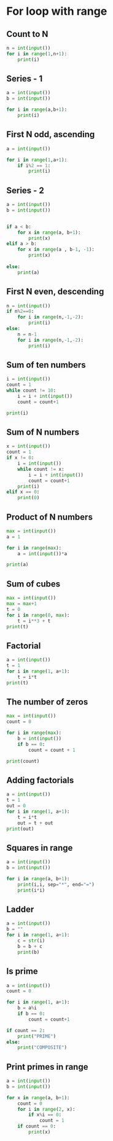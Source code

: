 # For loop with range

## Count to N
```.py
n = int(input())
for i in range(1,n+1):
    print(i)
```

## Series - 1
```.py
a = int(input())
b = int(input())

for i in range(a,b+1):
    print(i)
```

## First N odd, ascending
```.py
a = int(input())

for i in range(1,a+1):
    if i%2 == 1:
        print(i)
```

## Series - 2
```.py
a = int(input())
b = int(input())


if a < b:
    for x in range(a, b+1):
        print(x)
elif a > b:
    for x in range(a , b-1, -1):
        print(x)
    
else:
    print(a)
```

## First N even, descending
```.py
n = int(input())
if n%2==0:
    for i in range(n,-1,-2):
        print(i)
else:
    n = n-1
    for i in range(n,-1,-2):
        print(i)
```

## Sum of ten numbers
```.py
i = int(input())
count = 1
while count != 10:
    i = i + int(input())
    count = count+1

print(i)
```

## Sum of N numbers
```.py
x = int(input())
count = 1
if x != 0:
    i = int(input())
    while count != x:
        i = i + int(input())
        count = count+1
    print(i)
elif x == 0:
    print(0)
```

## Product of N numbers
```.py
max = int(input())
a = 1

for i in range(max):
    a = int(input())*a

print(a)
```

## Sum of cubes
```.py
max = int(input())
max = max+1
t = 0
for i in range(0, max):
    t = i**3 + t
print(t)
```

## Factorial 
```.py
a = int(input())
t = 1
for i in range(1, a+1):
    t = i*t
print(t)
```

## The number of zeros
```.py
max = int(input())
count = 0

for i in range(max):
    b = int(input())
    if b == 0:
        count = count + 1

print(count)
```

## Adding factorials
```.py
a = int(input())
t = 1
out = 0
for i in range(1, a+1):
    t = i*t
    out = t + out
print(out)
```

## Squares in range
```.py
a = int(input())
b = int(input())

for i in range(a, b+1):
    print(i,i, sep="*", end="=")
    print(i*i)
```

## Ladder
```.py
a = int(input())
b = ""
for i in range(1, a+1):
    c = str(i)
    b = b + c
    print(b)
```

## Is prime
```.py
a = int(input())
count = 0

for i in range(1, a+1):
    b = a%i
    if b == 0:
        count = count+1

if count == 2:
    print("PRIME")
else:
    print("COMPOSITE")
```

## Print primes in range
```.py
a = int(input())
b = int(input())

for x in range(a, b+1):
    count = 0
    for i in range(2, x):
        if x%i == 0:
            count = 1
    if count == 0:
        print(x)
```
